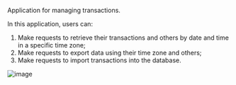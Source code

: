 Application for managing transactions.

In this application, users can:
1. Make requests to retrieve their transactions and others by date and time in a specific time zone;
2. Make requests to export data using their time zone and others;
3. Make requests to import transactions into the database.

![image](https://github.com/TheSemurai/TransactionsApplication/assets/58783774/d2c607e4-f60e-4f94-a72e-e2a1d50fe88b)

